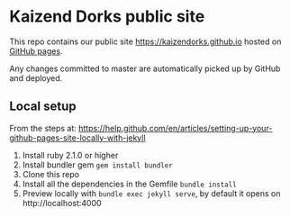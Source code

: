 # Kaizend Dorks public site

This repo contains our public site https://kaizendorks.github.io hosted on [GitHub pages](https://help.github.com/en#github-pages-basics).

Any changes committed to master are automatically picked up by GitHub and deployed.

## Local setup

From the steps at: https://help.github.com/en/articles/setting-up-your-github-pages-site-locally-with-jekyll

1. Install ruby 2.1.0 or higher
1. Install bundler gem `gem install bundler`
1. Clone this repo
1. Install all the dependencies in the Gemfile `bundle install`
1. Preview locally with `bundle exec jekyll serve`, by default it opens on http://localhost:4000